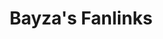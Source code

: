 ---
layout: fanlink_list
title: Bayza's Fanlinks
description: Bayza fanlinks for stream or download music.
link: fanlinks
image: https://bayzamusic.com/images/logomt.jpg
image_secure: https://bayzamusic.com/images/logomt.jpg
background: http://bayzamusic.com/images/ahmed_bannerweb.jpg
dark: false
---